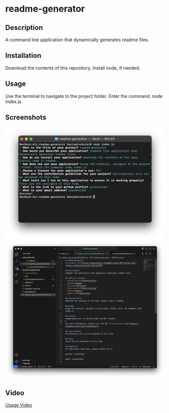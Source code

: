 # readme-generator

## Description
A command line application that dynamically generates readme files.

## Installation
Download the contents of this repository.  Install node, if needed.

## Usage
Use the terminal to navigate to the project folder.  Enter the command: node index.js

## Screenshots
![Terminal](./assets/images/terminal_screenshot.png)
![File Example](./assets/images/generated_readme_screenshot.png)

## Video
[Usage Video](https://drive.google.com/file/d/1mJP0NyKFxZOwwa3KNa0EdWVD5LXlj0TO/view)